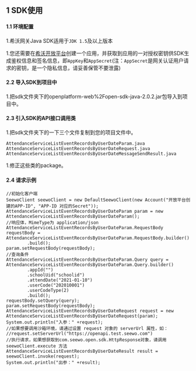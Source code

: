 ## 1 SDK使用

#### 1.1 环境配置

1.希沃网关Java SDK适用于`JDK 1.5`及以上版本

1.您还需要在[希沃开放平台](http://open.seewo.com/#/console)创建一个应用，并获取到应用的一对授权密钥供SDK生成鉴权信息和签名信息，即`AppKey`和`AppSecret`(注：`AppSecret`是网关认证用户请求的密钥，是一个隐私信息，请妥善保管不要泄露)

#### 2.2 导入SDK到项目中

1.把sdk文件夹下的openplatform-web%2Fopen-sdk-java-2.0.2.jar包导入到项目中。

#### 2.3 引入SDK的API接口调用类

1.把sdk文件夹下的一下三个文件复制到您的项目文件中。

```
AttendanceServiceListEventRecordsByUserDateParam.java
AttendanceServiceListEventRecordsByUserDateRequest.java
AttendanceServiceListEventRecordsByUserDateMessageSendResult.java
```

1.修正这些类的package。

#### 2.4 请求示例

```
//初始化客户端
SeewoClient seewoClient = new DefaultSeewoClient(new Account("开放平台创建的APP-ID", "APP-ID 对应的Secret"));
AttendanceServiceListEventRecordsByUserDateParam param = new AttendanceServiceListEventRecordsByUserDateParam();
//响应体，MimeType为 application/json
AttendanceServiceListEventRecordsByUserDateParam.RequestBody requestBody = AttendanceServiceListEventRecordsByUserDateParam.RequestBody.builder()
        .build();
param.setRequestBody(requestBody);
//查询条件
AttendanceServiceListEventRecordsByUserDateParam.Query query = AttendanceServiceListEventRecordsByUserDateParam.Query.builder()
        .appId("")
        .schoolUid("schoolid")
        .attendDate("2021-01-10")
        .userCode("202010001")
        .userCodeType(2)
        .build();
requestBody.setQuery(query);
param.setRequestBody(requestBody);
AttendanceServiceListEventRecordsByUserDateRequest request = new AttendanceServiceListEventRecordsByUserDateRequest(param);
System.out.println("入参：" +request);
//如果想要调用沙箱环境，请通过设置 request 对象的 serverUrl 属性，如：
//request.setServerUrl("https://openapi.test.seewo.com")
//执行请求，如果想获取到com.seewo.open.sdk.HttpResponse对象，请调用 seewoClient.execute 方法
AttendanceServiceListEventRecordsByUserDateResult result = seewoClient.invoke(request);
System.out.println("出参：" +result);
```